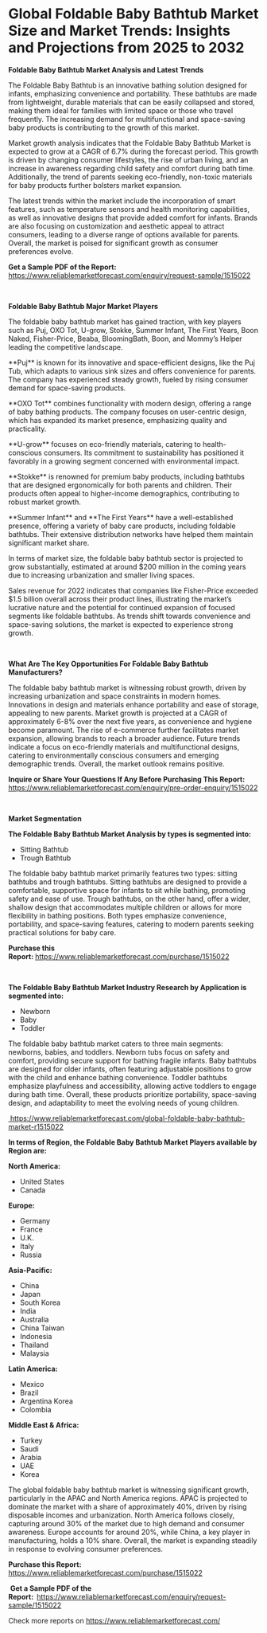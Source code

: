 <p><h1>Global Foldable Baby Bathtub Market Size and Market Trends: Insights and Projections from 2025 to 2032</h1></p><p><strong>Foldable Baby Bathtub Market Analysis and Latest Trends</strong></p>
<p><p>The Foldable Baby Bathtub is an innovative bathing solution designed for infants, emphasizing convenience and portability. These bathtubs are made from lightweight, durable materials that can be easily collapsed and stored, making them ideal for families with limited space or those who travel frequently. The increasing demand for multifunctional and space-saving baby products is contributing to the growth of this market.</p><p>Market growth analysis indicates that the Foldable Baby Bathtub Market is expected to grow at a CAGR of 6.7% during the forecast period. This growth is driven by changing consumer lifestyles, the rise of urban living, and an increase in awareness regarding child safety and comfort during bath time. Additionally, the trend of parents seeking eco-friendly, non-toxic materials for baby products further bolsters market expansion.</p><p>The latest trends within the market include the incorporation of smart features, such as temperature sensors and health monitoring capabilities, as well as innovative designs that provide added comfort for infants. Brands are also focusing on customization and aesthetic appeal to attract consumers, leading to a diverse range of options available for parents. Overall, the market is poised for significant growth as consumer preferences evolve.</p></p>
<p><strong>Get a Sample PDF of the Report:&nbsp;</strong> <a href="https://www.reliablemarketforecast.com/enquiry/request-sample/1515022?utm_campaign=3572&utm_medium=2&utm_source=Github&utm_content=ia&utm_term=29032025&utm_id=foldable-baby-bathtub">https://www.reliablemarketforecast.com/enquiry/request-sample/1515022</a></p>
<p>&nbsp;</p>
<p><strong>Foldable Baby Bathtub Major Market Players</strong></p>
<p><p>The foldable baby bathtub market has gained traction, with key players such as Puj, OXO Tot, U-grow, Stokke, Summer Infant, The First Years, Boon Naked, Fisher-Price, Beaba, BloomingBath, Boon, and Mommy’s Helper leading the competitive landscape.</p><p>**Puj** is known for its innovative and space-efficient designs, like the Puj Tub, which adapts to various sink sizes and offers convenience for parents. The company has experienced steady growth, fueled by rising consumer demand for space-saving products.  </p><p>**OXO Tot** combines functionality with modern design, offering a range of baby bathing products. The company focuses on user-centric design, which has expanded its market presence, emphasizing quality and practicality. </p><p>**U-grow** focuses on eco-friendly materials, catering to health-conscious consumers. Its commitment to sustainability has positioned it favorably in a growing segment concerned with environmental impact.</p><p>**Stokke** is renowned for premium baby products, including bathtubs that are designed ergonomically for both parents and children. Their products often appeal to higher-income demographics, contributing to robust market growth.</p><p>**Summer Infant** and **The First Years** have a well-established presence, offering a variety of baby care products, including foldable bathtubs. Their extensive distribution networks have helped them maintain significant market share.</p><p>In terms of market size, the foldable baby bathtub sector is projected to grow substantially, estimated at around $200 million in the coming years due to increasing urbanization and smaller living spaces. </p><p>Sales revenue for 2022 indicates that companies like Fisher-Price exceeded $1.5 billion overall across their product lines, illustrating the market’s lucrative nature and the potential for continued expansion of focused segments like foldable bathtubs. As trends shift towards convenience and space-saving solutions, the market is expected to experience strong growth.</p></p>
<p>&nbsp;</p>
<p><strong>What Are The Key Opportunities For Foldable Baby Bathtub Manufacturers?</strong></p>
<p><p>The foldable baby bathtub market is witnessing robust growth, driven by increasing urbanization and space constraints in modern homes. Innovations in design and materials enhance portability and ease of storage, appealing to new parents. Market growth is projected at a CAGR of approximately 6-8% over the next five years, as convenience and hygiene become paramount. The rise of e-commerce further facilitates market expansion, allowing brands to reach a broader audience. Future trends indicate a focus on eco-friendly materials and multifunctional designs, catering to environmentally conscious consumers and emerging demographic trends. Overall, the market outlook remains positive.</p></p>
<p><strong>Inquire or Share Your Questions If Any Before Purchasing This Report:</strong> <a href="https://www.reliablemarketforecast.com/enquiry/pre-order-enquiry/1515022?utm_campaign=3572&utm_medium=2&utm_source=Github&utm_content=ia&utm_term=29032025&utm_id=foldable-baby-bathtub">https://www.reliablemarketforecast.com/enquiry/pre-order-enquiry/1515022</a></p>
<p>&nbsp;</p>
<p><strong>Market Segmentation</strong></p>
<p><strong>The Foldable Baby Bathtub Market Analysis by types is segmented into:</strong></p>
<p><ul><li>Sitting Bathtub</li><li>Trough Bathtub</li></ul></p>
<p><p>The foldable baby bathtub market primarily features two types: sitting bathtubs and trough bathtubs. Sitting bathtubs are designed to provide a comfortable, supportive space for infants to sit while bathing, promoting safety and ease of use. Trough bathtubs, on the other hand, offer a wider, shallow design that accommodates multiple children or allows for more flexibility in bathing positions. Both types emphasize convenience, portability, and space-saving features, catering to modern parents seeking practical solutions for baby care.</p></p>
<p><strong>Purchase this Report:&nbsp;</strong><a href="https://www.reliablemarketforecast.com/purchase/1515022?utm_campaign=3572&utm_medium=2&utm_source=Github&utm_content=ia&utm_term=29032025&utm_id=foldable-baby-bathtub">https://www.reliablemarketforecast.com/purchase/1515022</a></p>
<p>&nbsp;</p>
<p><strong>The Foldable Baby Bathtub Market Industry Research by Application is segmented into:</strong></p>
<p><ul><li>Newborn</li><li>Baby</li><li>Toddler</li></ul></p>
<p><p>The foldable baby bathtub market caters to three main segments: newborns, babies, and toddlers. Newborn tubs focus on safety and comfort, providing secure support for bathing fragile infants. Baby bathtubs are designed for older infants, often featuring adjustable positions to grow with the child and enhance bathing convenience. Toddler bathtubs emphasize playfulness and accessibility, allowing active toddlers to engage during bath time. Overall, these products prioritize portability, space-saving design, and adaptability to meet the evolving needs of young children.</p></p>
<p><a href="https://www.reliablemarketforecast.com/global-foldable-baby-bathtub-market-r1515022?utm_campaign=3572&utm_medium=2&utm_source=Github&utm_content=ia&utm_term=29032025&utm_id=foldable-baby-bathtub">&nbsp;https://www.reliablemarketforecast.com/global-foldable-baby-bathtub-market-r1515022</a></p>
<p><strong>In terms of Region, the Foldable Baby Bathtub Market Players available by Region are:</strong></p>
<p>
    <p> <strong> North America: </strong>
        <ul>
            <li>United States</li>
            <li>Canada</li>
        </ul>
        </p> 
    <p> <strong> Europe: </strong>
        <ul>
            <li>Germany</li>
            <li>France</li>
            <li>U.K.</li>
            <li>Italy</li>
            <li>Russia</li>
        </ul>
        </p> 
    <p> <strong> Asia-Pacific: </strong>
        <ul>
            <li>China</li>
            <li>Japan</li>
            <li>South Korea</li>
            <li>India</li>
            <li>Australia</li>
            <li>China Taiwan</li>
            <li>Indonesia</li>
            <li>Thailand</li>
            <li>Malaysia</li>
        </ul>
        </p> 
    <p> <strong> Latin America: </strong>
        <ul>
            <li>Mexico</li>
            <li>Brazil</li>
            <li>Argentina Korea</li>
            <li>Colombia</li>
        </ul>
        </p> 
    <p> <strong> Middle East & Africa: </strong>
        <ul>
            <li>Turkey</li>
            <li>Saudi</li>
            <li>Arabia</li>
            <li>UAE</li>
            <li>Korea</li>
        </ul>
    </p>
    </p>
<p><p>The global foldable baby bathtub market is witnessing significant growth, particularly in the APAC and North America regions. APAC is projected to dominate the market with a share of approximately 40%, driven by rising disposable incomes and urbanization. North America follows closely, capturing around 30% of the market due to high demand and consumer awareness. Europe accounts for around 20%, while China, a key player in manufacturing, holds a 10% share. Overall, the market is expanding steadily in response to evolving consumer preferences.</p></p>
<p><strong>Purchase this Report: </strong><a href="https://www.reliablemarketforecast.com/purchase/1515022?utm_campaign=3572&utm_medium=2&utm_source=Github&utm_content=ia&utm_term=29032025&utm_id=foldable-baby-bathtub">https://www.reliablemarketforecast.com/purchase/1515022</a></p>
<p>&nbsp;<strong>Get a Sample PDF of the Report:&nbsp;&nbsp;</strong><a href="https://www.reliablemarketforecast.com/enquiry/request-sample/1515022?utm_campaign=3572&utm_medium=2&utm_source=Github&utm_content=ia&utm_term=29032025&utm_id=foldable-baby-bathtub">https://www.reliablemarketforecast.com/enquiry/request-sample/1515022</a></p>
<p><strong></strong></p>
<p>Check more reports on <a href="https://www.reliablemarketforecast.com/?utm_campaign=3572&utm_medium=2&utm_source=Github&utm_content=ia&utm_term=29032025&utm_id=foldable-baby-bathtub">https://www.reliablemarketforecast.com/</a></p>